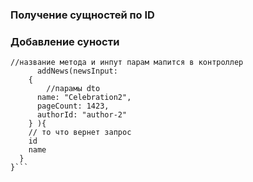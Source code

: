 ### Получение сущностей по ID




### Добавление суности

```mutation{
//название метода и инпут парам мапится в контроллер
	  addNews(newsInput: 
    {
        //парамы dto
      name: "Celebration2",
      pageCount: 1423,
      authorId: "author-2"
    } ){
    // то что вернет запрос
    id 
    name
  } 
}```